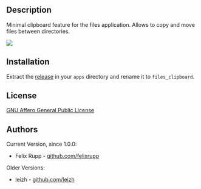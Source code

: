 Description
-----------
Minimal clipboard feature for the files application. Allows to copy and move files between directories.

![](https://raw.githubusercontent.com/leizh/owncloud-files_clipboard/master/appinfo/screenshot.gif)

Installation
------------
Extract the [release](https://github.com/leizh/owncloud-files_clipboard/releases/latest) in your `apps` directory and rename it to `files_clipboard`.

License
-------
[GNU Affero General Public License](http://www.gnu.org/licenses/agpl-3.0.html)


Authors
-------

Current Version, since 1.0.0:
* Felix Rupp - [github.com/felixrupp](https://github.com/felixrupp)

Older Versions:
* leizh - [github.com/leizh](https://github.com/leizh/)